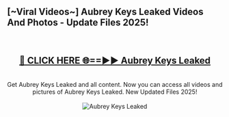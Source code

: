 <h2>[~Viral Videos~] Aubrey Keys Leaked Videos And Photos - Update Files 2025!</h2>
<br>
<div align="center">
<h2><a href="https://top-ai-tools.click/QrbHav" rel="nofollow">🔴 CLICK HERE 🌐==►► Aubrey Keys Leaked</a></h2>
<br>
Get Aubrey Keys Leaked and all content. Now you can access all videos and pictures of Aubrey Keys Leaked. New Updated Files 2025!
<br>
<br>
<a href="https://top-ai-tools.click/QrbHav" rel="nofollow" data-target="animated-image.originalLink"><img src="https://i.ibb.co.com/WyWwxjT/player-gif2.gif" alt="Aubrey Keys Leaked" style="max-width: 100%; display: inline-block;" data-target="animated-image.originalImage"></a>
</div>
<br>